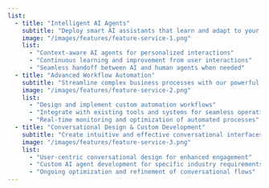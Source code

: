 ```yaml
---
list:
  - title: "Intelligent AI Agents"
    subtitle: "Deploy smart AI assistants that learn and adapt to your business processes, providing 24/7 support and enhancing efficiency."
    image: "/images/features/feature-service-1.png"
    list:
      - "Context-aware AI agents for personalized interactions"
      - "Continuous learning and improvement from user interactions"
      - "Seamless handoff between AI and human agents when needed"
  - title: "Advanced Workflow Automation"
    subtitle: "Streamline complex business processes with our powerful automation tools, leveraging Voiceflow and N8N for optimal efficiency."
    image: "/images/features/feature-service-2.png"
    list:
      - "Design and implement custom automation workflows"
      - "Integrate with existing tools and systems for seamless operations"
      - "Real-time monitoring and optimization of automated processes"
  - title: "Conversational Design & Custom Development"
    subtitle: "Create intuitive and effective conversational interfaces, backed by custom development to meet your unique business needs."
    image: "/images/features/feature-service-3.png"
    list:
      - "User-centric conversational design for enhanced engagement"
      - "Custom AI agent development for specific industry requirements"
      - "Ongoing optimization and refinement of conversational flows"
---
```

